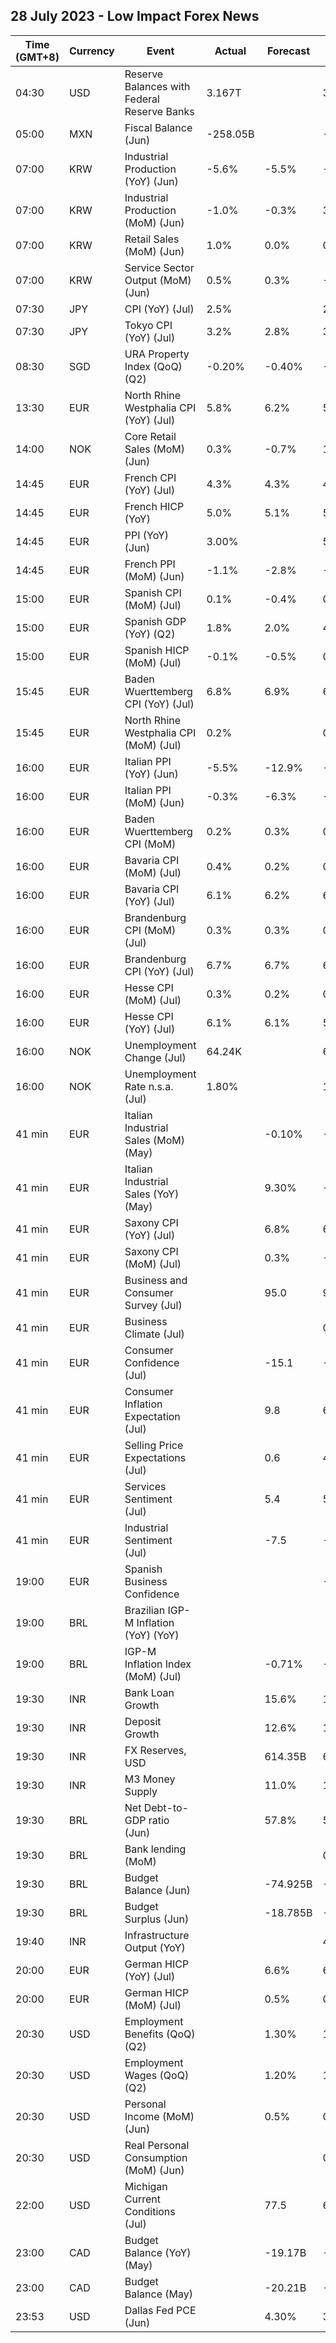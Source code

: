 ## 28 July 2023 - Low Impact Forex News

| Time (GMT+8) | Currency | Event | Actual | Forecast | Previous |
|------|----------|-------|--------|----------|----------|
| 04:30 | USD | Reserve Balances with Federal Reserve Banks | 3.167T |  | 3.221T |
| 05:00 | MXN | Fiscal Balance (Jun) | -258.05B |  | -104.27B |
| 07:00 | KRW | Industrial Production (YoY) (Jun) | -5.6% | -5.5% | -7.6% |
| 07:00 | KRW | Industrial Production (MoM) (Jun) | -1.0% | -0.3% | 3.0% |
| 07:00 | KRW | Retail Sales (MoM) (Jun) | 1.0% | 0.0% | 0.4% |
| 07:00 | KRW | Service Sector Output (MoM) (Jun) | 0.5% | 0.3% | -0.3% |
| 07:30 | JPY | CPI (YoY) (Jul) | 2.5% |  | 2.3% |
| 07:30 | JPY | Tokyo CPI (YoY) (Jul) | 3.2% | 2.8% | 3.2% |
| 08:30 | SGD | URA Property Index (QoQ) (Q2) | -0.20% | -0.40% | -0.40% |
| 13:30 | EUR | North Rhine Westphalia CPI (YoY) (Jul) | 5.8% | 6.2% | 5.7% |
| 14:00 | NOK | Core Retail Sales (MoM) (Jun) | 0.3% | -0.7% | 1.2% |
| 14:45 | EUR | French CPI (YoY) (Jul) | 4.3% | 4.3% | 4.5% |
| 14:45 | EUR | French HICP (YoY) | 5.0% | 5.1% | 5.3% |
| 14:45 | EUR | PPI (YoY) (Jun) | 3.00% |  | 5.60% |
| 14:45 | EUR | French PPI (MoM) (Jun) | -1.1% | -2.8% | -1.5% |
| 15:00 | EUR | Spanish CPI (MoM) (Jul) | 0.1% | -0.4% | 0.6% |
| 15:00 | EUR | Spanish GDP (YoY) (Q2) | 1.8% | 2.0% | 4.2% |
| 15:00 | EUR | Spanish HICP (MoM) (Jul) | -0.1% | -0.5% | 0.6% |
| 15:45 | EUR | Baden Wuerttemberg CPI (YoY) (Jul) | 6.8% | 6.9% | 6.9% |
| 15:45 | EUR | North Rhine Westphalia CPI (MoM) (Jul) | 0.2% |  | 0.3% |
| 16:00 | EUR | Italian PPI (YoY) (Jun) | -5.5% | -12.9% | -4.3% |
| 16:00 | EUR | Italian PPI (MoM) (Jun) | -0.3% | -6.3% | -2.3% |
| 16:00 | EUR | Baden Wuerttemberg CPI (MoM) | 0.2% | 0.3% | 0.1% |
| 16:00 | EUR | Bavaria CPI (MoM) (Jul) | 0.4% | 0.2% | 0.2% |
| 16:00 | EUR | Bavaria CPI (YoY) (Jul) | 6.1% | 6.2% | 6.2% |
| 16:00 | EUR | Brandenburg CPI (MoM) (Jul) | 0.3% | 0.3% | 0.3% |
| 16:00 | EUR | Brandenburg CPI (YoY) (Jul) | 6.7% | 6.7% | 6.7% |
| 16:00 | EUR | Hesse CPI (MoM) (Jul) | 0.3% | 0.2% | 0.0% |
| 16:00 | EUR | Hesse CPI (YoY) (Jul) | 6.1% | 6.1% | 5.9% |
| 16:00 | NOK | Unemployment Change (Jul) | 64.24K |  | 62.50K |
| 16:00 | NOK | Unemployment Rate n.s.a. (Jul) | 1.80% |  | 1.70% |
| 41 min | EUR | Italian Industrial Sales (MoM) (May) |  | -0.10% | -1.80% |
| 41 min | EUR | Italian Industrial Sales (YoY) (May) |  | 9.30% | -1.80% |
| 41 min | EUR | Saxony CPI (YoY) (Jul) |  | 6.8% | 6.5% |
| 41 min | EUR | Saxony CPI (MoM) (Jul) |  | 0.3% | -0.3% |
| 41 min | EUR | Business and Consumer Survey (Jul) |  | 95.0 | 95.3 |
| 41 min | EUR | Business Climate (Jul) |  |  | 0.06 |
| 41 min | EUR | Consumer Confidence (Jul) |  | -15.1 | -16.1 |
| 41 min | EUR | Consumer Inflation Expectation (Jul) |  | 9.8 | 6.1 |
| 41 min | EUR | Selling Price Expectations (Jul) |  | 0.6 | 4.4 |
| 41 min | EUR | Services Sentiment (Jul) |  | 5.4 | 5.7 |
| 41 min | EUR | Industrial Sentiment (Jul) |  | -7.5 | -7.2 |
| 19:00 | EUR | Spanish Business Confidence |  |  | -8.3 |
| 19:00 | BRL | Brazilian IGP-M Inflation (YoY) (YoY) |  |  |  |
| 19:00 | BRL | IGP-M Inflation Index (MoM) (Jul) |  | -0.71% | -1.93% |
| 19:30 | INR | Bank Loan Growth |  | 15.6% | 16.2% |
| 19:30 | INR | Deposit Growth |  | 12.6% | 13.0% |
| 19:30 | INR | FX Reserves, USD |  | 614.35B | 609.02B |
| 19:30 | INR | M3 Money Supply |  | 11.0% | 11.3% |
| 19:30 | BRL | Net Debt-to-GDP ratio (Jun) |  | 57.8% | 57.8% |
| 19:30 | BRL | Bank lending (MoM) |  |  | 0.3% |
| 19:30 | BRL | Budget Balance (Jun) |  | -74.925B | -119.226B |
| 19:30 | BRL | Budget Surplus (Jun) |  | -18.785B | -50.172B |
| 19:40 | INR | Infrastructure Output (YoY) |  |  | 4.3% |
| 20:00 | EUR | German HICP (YoY) (Jul) |  | 6.6% | 6.8% |
| 20:00 | EUR | German HICP (MoM) (Jul) |  | 0.5% | 0.4% |
| 20:30 | USD | Employment Benefits (QoQ) (Q2) |  | 1.30% | 1.20% |
| 20:30 | USD | Employment Wages (QoQ) (Q2) |  | 1.20% | 1.20% |
| 20:30 | USD | Personal Income (MoM) (Jun) |  | 0.5% | 0.4% |
| 20:30 | USD | Real Personal Consumption (MoM) (Jun) |  |  | 0.0% |
| 22:00 | USD | Michigan Current Conditions (Jul) |  | 77.5 | 69.0 |
| 23:00 | CAD | Budget Balance (YoY) (May) |  | -19.17B | -41.31B |
| 23:00 | CAD | Budget Balance (May) |  | -20.21B | -44.41B |
| 23:53 | USD | Dallas Fed PCE (Jun) |  | 4.30% | 3.20% |
